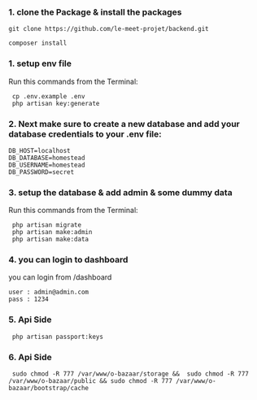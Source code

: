 

### 1. clone the Package & install the packages

```
git clone https://github.com/le-meet-projet/backend.git
```
```
composer install
```

### 1. setup env file
   
   Run this commands from the Terminal:

	 cp .env.example .env
	 php artisan key:generate


### 2. Next make sure to create a new database and add your database credentials to your .env file:

```
DB_HOST=localhost
DB_DATABASE=homestead
DB_USERNAME=homestead
DB_PASSWORD=secret
```


### 3. setup the database & add admin & some dummy data

Run this commands from the Terminal:

	 php artisan migrate
	 php artisan make:admin
	 php artisan make:data

 
### 4. you can login to dashboard  
	
you can login from  /dashboard
 
	user : admin@admin.com
	pass : 1234

### 5. Api Side
```
 php artisan passport:keys
```

### 6. Api Side
```
 sudo chmod -R 777 /var/www/o-bazaar/storage &&  sudo chmod -R 777 /var/www/o-bazaar/public && sudo chmod -R 777 /var/www/o-bazaar/bootstrap/cache

```





